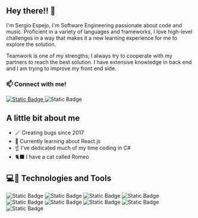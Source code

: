 ## Hey there!! 👀

<p>
I'm Sergio Espejo, I'm Software Engineering passionate about code and music. Proficient in a variety of languages and frameworks, I love high-level challenges in a way that makes it a new learning experience for me to explore the solution.

Teamwork is one of my strengths, I always try to cooperate with my partners to reach the best solution. I have extensive knowledge in back end and I am trying to improve my front end side.
</p>

### 📫 Connect with me!

<div>
  <a href="https://www.linkedin.com/in/sergio-espejo-a792b91a2/">
    <img alt="Static Badge" src="https://img.shields.io/badge/LinkedIn-%231A69C7?logo=LinkedIn&labelColor=%231A69C7">
   <a> 
  <img alt="Static Badge" src="https://img.shields.io/badge/Gmail-%23D34135?logo=gmail&labelColor=%23000">
</div>

## A little bit about me

- 🪄 Creating bugs since 2017
- 🪩 Currently learning about React.js
- ☝️ I've dedicated much of my time coding in C#
- 🐈‍⬛ I have a cat called Romeo

## 💻🎨 Technologies and Tools

<div>
  <img alt="Static Badge" src="https://img.shields.io/badge/JAVASCRIPT-%23EFD81C?style=flat&logo=javascript&labelColor=%23000">
  <img alt="Static Badge" src="https://img.shields.io/badge/NODE.JS-%2385BF18?logo=node.js&labelColor=%23000">
  <img alt="Static Badge" src="https://img.shields.io/badge/.NET-%236D297E?logo=C%20SHARP&logoColor=%236D297E&labelColor=%23FFFF">
  <img alt="Static Badge" src="https://img.shields.io/badge/GIT-%23F05030?logo=GIT&labelColor=%23000">
  <img alt="Static Badge" src="https://img.shields.io/badge/VISUAL%20STUDIO-%23CE9AF9?logo=VISUAL%20STUDIO&logoColor=%23CE9AF9&labelColor=%23000">
  <img alt="Static Badge" src="https://img.shields.io/badge/VISUAL%20STUDIO%20CODE-%232EB0F6?logo=VISUAL%20STUDIO%20CODE&logoColor=%232EB0F6&labelColor=%23000">
  <img alt="Static Badge" src="https://img.shields.io/badge/POSTMAN-%23FF7040?logo=POSTMAN&labelColor=%23000">
  <img alt="Static Badge" src="https://img.shields.io/badge/INSOMNIA-%235C50C0?logo=INSOMNIA&logoColor=%235C50C0&labelColor=%23000">
  <img alt="Static Badge" src="https://img.shields.io/badge/MySQL-%23E98015?style=MY%20SQL&logo=MySQL&logoColor=%235C50C0&labelColor=%23000">
</div>

